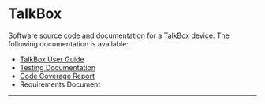 # TalkBox

Software source code and documentation for a TalkBox device. The following documentation is available:

* [TalkBox User Guide](user-manual/talkbox-user-guide.md)
* [Testing Documentation](https://github.com/richardrobinson0924/TalkBox2/blob/master/TestCases.pdf)
* [Code Coverage Report](https://github.com/richardrobinson0924/TalkBox2/tree/master/Archive)
* Requirements Document
* * * * 
